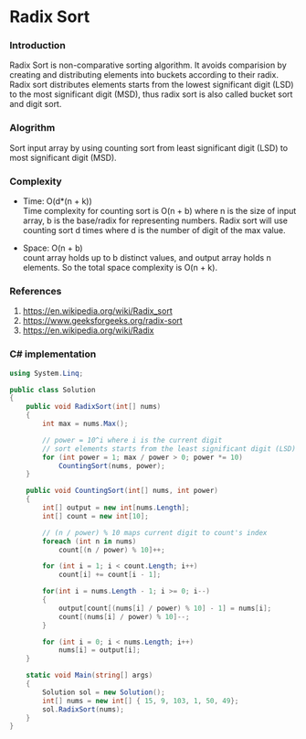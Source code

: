 # Radix Sort
### Introduction
Radix Sort is non-comparative sorting algorithm. It avoids comparision by creating and distributing elements into buckets according to their radix. Radix sort distributes elements starts from the lowest significant digit (LSD) to the most significant digit (MSD), thus radix sort is also called bucket sort and digit sort.

### Alogrithm
Sort input array by using counting sort from least significant digit (LSD) to most significant digit (MSD).

### Complexity
- Time: O(d*(n + k)) <br/>
Time complexity for counting sort is O(n + b) where n is the size of input array, b is the base/radix for representing numbers. Radix sort will use counting sort d times where d is the number of digit of the max value.

- Space: O(n + b) <br/>
count array holds up to b distinct values, and output array holds n elements. So the total space complexity is O(n + k).

### References
1. https://en.wikipedia.org/wiki/Radix_sort
2. https://www.geeksforgeeks.org/radix-sort
3. https://en.wikipedia.org/wiki/Radix

### C# implementation
```C#
using System.Linq;

public class Solution
{
    public void RadixSort(int[] nums)
    {
        int max = nums.Max();

        // power = 10^i where i is the current digit
        // sort elements starts from the least significant digit (LSD) to most significant digit (MSD)
        for (int power = 1; max / power > 0; power *= 10)
            CountingSort(nums, power);
    }

    public void CountingSort(int[] nums, int power)
    {
        int[] output = new int[nums.Length];
        int[] count = new int[10];

        // (n / power) % 10 maps current digit to count's index
        foreach (int n in nums)
            count[(n / power) % 10]++;

        for (int i = 1; i < count.Length; i++)
            count[i] += count[i - 1];

        for(int i = nums.Length - 1; i >= 0; i--)
        {
            output[count[(nums[i] / power) % 10] - 1] = nums[i];
            count[(nums[i] / power) % 10]--;
        }

        for (int i = 0; i < nums.Length; i++)
            nums[i] = output[i];
    }

    static void Main(string[] args)
    {
        Solution sol = new Solution();
        int[] nums = new int[] { 15, 9, 103, 1, 50, 49};
        sol.RadixSort(nums);
    }
}
```
